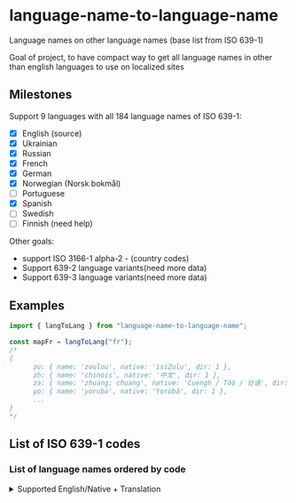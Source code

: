 # language-name-to-language-name

Language names on other language names (base list from ISO 639-1)

Goal of project, to have compact way to get all language names in other than english languages to use on localized sites

## Milestones

Support 9 languages with all 184 language names of ISO 639-1:

- [x] English (source)
- [x] Ukrainian
- [x] Russian
- [x] French
- [x] German
- [x] Norwegian (Norsk bokmål)
- [ ] Portuguese
- [x] Spanish
- [ ] Swedish
- [ ] Finnish (need help)

Other goals:

- support ISO 3166-1 alpha-2 - (country codes)
- Support 639-2 language variants(need more data)
- Support 639-3 language variants(need more data)

## Examples

```javascript
import { langToLang } from "language-name-to-language-name";

const mapFr = langToLang("fr");
/*
{
      zu: { name: 'zoulou', native: 'isiZulu', dir: 1 },
      zh: { name: 'chinois', native: '中文', dir: 1 },
      za: { name: 'zhuang; chuang', native: 'Cuengh / Tôô / 壮语', dir: 1 },
      yo: { name: 'yoruba', native: 'Yorùbá', dir: 1 },
      ...
}
*/
```

## List of ISO 639-1 codes

### List of language names ordered by code

 <details>
      <summary>Supported English/Native + Translation</summary>

     | #   | Code | Name                                | Native                          | Dir |
     | --- | ---- | ----------------------------------- | ------------------------------- | --- |
     | 1   | aa   | Afar                                | Afar                            | ltr |
     | 2   | ab   | Abkhazian                           | Аҧсуа                           | ltr |
     | 3   | af   | Afrikaans                           | Afrikaans                       | ltr |
     | 4   | ak   | Akan                                | Akana                           | ltr |
     | 5   | am   | Amharic                             | አማርኛ                            | ltr |
     | 6   | an   | Aragonese                           | Aragonés                        | ltr |
     | 7   | ar   | Arabic                              | العربية                         | rtl |
     | 8   | as   | Assamese                            | অসমীয়া                         | ltr |
     | 9   | av   | Avar                                | Авар                            | ltr |
     | 10  | ay   | Aymara                              | Aymar                           | ltr |
     | 11  | az   | Azerbaijani                         | Azərbaycanca / آذربايجان        | ltr |
     | 12  | ba   | Bashkir                             | Башҡорт                         | ltr |
     | 13  | be   | Belarusian                          | Беларуская                      | ltr |
     | 14  | bg   | Bulgarian                           | Български                       | ltr |
     | 15  | bh   | Bihari                              | भोजपुरी                         | ltr |
     | 16  | bi   | Bislama                             | Bislama                         | ltr |
     | 17  | bm   | Bambara                             | Bamanankan                      | ltr |
     | 18  | bn   | Bengali                             | বাংলা                           | ltr |
     | 19  | bo   | Tibetan                             | བོད་ཡིག / Bod skad              | ltr |
     | 20  | br   | Breton                              | Brezhoneg                       | ltr |
     | 21  | bs   | Bosnian                             | Bosanski                        | ltr |
     | 22  | ca   | Catalan                             | Català                          | ltr |
     | 23  | ce   | Chechen                             | Нохчийн                         | ltr |
     | 24  | ch   | Chamorro                            | Chamoru                         | ltr |
     | 25  | co   | Corsican                            | Corsu                           | ltr |
     | 26  | cr   | Cree                                | Nehiyaw                         | ltr |
     | 27  | cs   | Czech                               | Česky                           | ltr |
     | 28  | cu   | Old Church Slavonic / Old Bulgarian | словѣньскъ / slověnĭskŭ         | ltr |
     | 29  | cv   | Chuvash                             | Чăваш                           | ltr |
     | 30  | cy   | Welsh                               | Cymraeg                         | ltr |
     | 31  | da   | Danish                              | Dansk                           | ltr |
     | 32  | de   | German                              | Deutsch                         | ltr |
     | 33  | dv   | Divehi                              | ދިވެހިބަސް                      | rtl |
     | 34  | dz   | Dzongkha                            | ཇོང་ཁ                           | ltr |
     | 35  | ee   | Ewe                                 | Ɛʋɛ                             | ltr |
     | 36  | el   | Greek                               | Ελληνικά                        | ltr |
     | 37  | en   | English                             | English                         | ltr |
     | 38  | eo   | Esperanto                           | Esperanto                       | ltr |
     | 39  | es   | Spanish                             | Español                         | ltr |
     | 40  | et   | Estonian                            | Eesti                           | ltr |
     | 41  | eu   | Basque                              | Euskara                         | ltr |
     | 42  | fa   | Persian                             | فارسی                           | rtl |
     | 43  | ff   | Peul                                | Fulfulde                        | ltr |
     | 44  | fi   | Finnish                             | Suomi                           | ltr |
     | 45  | fj   | Fijian                              | Na Vosa Vakaviti                | ltr |
     | 46  | fo   | Faroese                             | Føroyskt                        | ltr |
     | 47  | fr   | French                              | Français                        | ltr |
     | 48  | fy   | West Frisian                        | Frysk                           | ltr |
     | 49  | ga   | Irish                               | Gaeilge                         | ltr |
     | 50  | gd   | Scottish Gaelic                     | Gàidhlig                        | ltr |
     | 51  | gl   | Galician                            | Galego                          | ltr |
     | 52  | gn   | Guarani                             | Avañe'ẽ                         | ltr |
     | 53  | gu   | Gujarati                            | ગુજરાતી                         | ltr |
     | 54  | gv   | Manx                                | Gaelg                           | ltr |
     | 55  | ha   | Hausa                               | هَوُسَ                          | rtl |
     | 56  | he   | Hebrew                              | עברית                           | rtl |
     | 57  | hi   | Hindi                               | हिन्दी                          | ltr |
     | 58  | ho   | Hiri Motu                           | Hiri Motu                       | ltr |
     | 59  | hr   | Croatian                            | Hrvatski                        | ltr |
     | 60  | ht   | Haitian                             | Krèyol ayisyen                  | ltr |
     | 61  | hu   | Hungarian                           | Magyar                          | ltr |
     | 62  | hy   | Armenian                            | Հայերեն                         | ltr |
     | 63  | hz   | Herero                              | Otsiherero                      | ltr |
     | 64  | ia   | Interlingua                         | Interlingua                     | ltr |
     | 65  | id   | Indonesian                          | Bahasa Indonesia                | ltr |
     | 66  | ie   | Interlingue                         | Interlingue                     | ltr |
     | 67  | ig   | Igbo                                | Igbo                            | ltr |
     | 68  | ii   | Sichuan Yi                          | ꆇꉙ / 四川彝语                 | ltr |
     | 69  | ik   | Inupiak                             | Iñupiak                         | ltr |
     | 70  | io   | Ido                                 | Ido                             | ltr |
     | 71  | is   | Icelandic                           | Íslenska                        | ltr |
     | 72  | it   | Italian                             | Italiano                        | ltr |
     | 73  | iu   | Inuktitut                           | ᐃᓄᒃᑎᑐᑦ                          | ltr |
     | 74  | ja   | Japanese                            | 日本語                          | ltr |
     | 75  | jv   | Javanese                            | Basa Jawa                       | ltr |
     | 76  | ka   | Georgian                            | ქართული                         | ltr |
     | 77  | kg   | Kongo                               | KiKongo                         | ltr |
     | 78  | ki   | Kikuyu                              | Gĩkũyũ                          | ltr |
     | 79  | kj   | Kuanyama                            | Kuanyama                        | ltr |
     | 80  | kk   | Kazakh                              | Қазақша                         | ltr |
     | 81  | kl   | Greenlandic                         | Kalaallisut                     | ltr |
     | 82  | km   | Cambodian                           | ភាសាខ្មែរ                       | ltr |
     | 83  | kn   | Kannada                             | ಕನ್ನಡ                           | ltr |
     | 84  | ko   | Korean                              | 한국어                          | ltr |
     | 85  | kr   | Kanuri                              | Kanuri                          | ltr |
     | 86  | ks   | Kashmiri                            | कश्मीरी / كشميري                | rtl |
     | 87  | ku   | Kurdish                             | Kurdî / كوردی                   | rtl |
     | 88  | kv   | Komi                                | Коми                            | ltr |
     | 89  | kw   | Cornish                             | Kernewek                        | ltr |
     | 90  | ky   | Kirghiz                             | Kırgızca / Кыргызча             | ltr |
     | 91  | la   | Latin                               | Latina                          | ltr |
     | 92  | lb   | Luxembourgish                       | Lëtzebuergesch                  | ltr |
     | 93  | lg   | Ganda                               | Luganda                         | ltr |
     | 94  | li   | Limburgian                          | Limburgs                        | ltr |
     | 95  | ln   | Lingala                             | Lingála                         | ltr |
     | 96  | lo   | Laotian                             | ລາວ / Pha xa lao                | ltr |
     | 97  | lt   | Lithuanian                          | Lietuvių                        | ltr |
     | 98  | lv   | Latvian                             | Latviešu                        | ltr |
     | 99  | mg   | Malagasy                            | Malagasy                        | ltr |
     | 100 | mh   | Marshallese                         | Kajin Majel / Ebon              | ltr |
     | 101 | mi   | Maori                               | Māori                           | ltr |
     | 102 | mk   | Macedonian                          | Македонски                      | ltr |
     | 103 | ml   | Malayalam                           | മലയാളം                          | ltr |
     | 104 | mn   | Mongolian                           | Монгол                          | ltr |
     | 105 | mo   | Moldovan                            | Moldovenească                   | ltr |
     | 106 | mr   | Marathi                             | मराठी                           | ltr |
     | 107 | ms   | Malay                               | Bahasa Melayu                   | ltr |
     | 108 | mt   | Maltese                             | bil-Malti                       | ltr |
     | 109 | my   | Burmese                             | Myanmasa                        | ltr |
     | 110 | na   | Nauruan                             | Dorerin Naoero                  | ltr |
     | 111 | nd   | North Ndebele                       | Sindebele                       | ltr |
     | 112 | ne   | Nepali                              | नेपाली                          | ltr |
     | 113 | ng   | Ndonga                              | Oshiwambo                       | ltr |
     | 114 | nl   | Dutch                               | Nederlands                      | ltr |
     | 115 | nn   | Norwegian Nynorsk                   | Norsk (nynorsk)                 | ltr |
     | 116 | no   | Norwegian                           | Norsk (bokmål / riksmål)        | ltr |
     | 117 | nr   | South Ndebele                       | isiNdebele                      | ltr |
     | 118 | nv   | Navajo                              | Diné bizaad                     | ltr |
     | 119 | ny   | Chichewa                            | Chi-Chewa                       | ltr |
     | 120 | oc   | Occitan                             | Occitan                         | ltr |
     | 121 | oj   | Ojibwa                              | ᐊᓂᔑᓈᐯᒧᐎᓐ / Anishinaabemowin     | ltr |
     | 122 | om   | Oromo                               | Oromoo                          | ltr |
     | 123 | or   | Oriya                               | ଓଡ଼ିଆ                           | ltr |
     | 124 | os   | Ossetian / Ossetic                  | Иронау                          | ltr |
     | 125 | pa   | Panjabi / Punjabi                   | ਪੰਜਾਬੀ / पंजाबी / پنجابي        | ltr |
     | 126 | pi   | Pali                                | Pāli / पाऴि                     | ltr |
     | 127 | pl   | Polish                              | Polski                          | ltr |
     | 128 | ps   | Pashto                              | پښتو                            | rtl |
     | 129 | pt   | Portuguese                          | Português                       | ltr |
     | 130 | qu   | Quechua                             | Runa Simi                       | ltr |
     | 131 | rm   | Raeto Romance                       | Rumantsch                       | ltr |
     | 132 | rn   | Kirundi                             | Kirundi                         | ltr |
     | 133 | ro   | Romanian                            | Română                          | ltr |
     | 134 | ru   | Russian                             | Русский                         | ltr |
     | 135 | rw   | Rwandi                              | Kinyarwandi                     | ltr |
     | 136 | sa   | Sanskrit                            | संस्कृतम्                       | ltr |
     | 137 | sc   | Sardinian                           | Sardu                           | ltr |
     | 138 | sd   | Sindhi                              | सिनधि                           | ltr |
     | 139 | se   | Northern Sami                       | Davvisámegiella                 | ltr |
     | 140 | sg   | Sango                               | Sängö                           | ltr |
     | 141 | sh   | Serbo-Croatian                      | Srpskohrvatski / Српскохрватски | ltr |
     | 142 | si   | Sinhalese                           | සිංහල                           | ltr |
     | 143 | sk   | Slovak                              | Slovenčina                      | ltr |
     | 144 | sl   | Slovenian                           | Slovenščina                     | ltr |
     | 145 | sm   | Samoan                              | Gagana Samoa                    | ltr |
     | 146 | sn   | Shona                               | chiShona                        | ltr |
     | 147 | so   | Somalia                             | Soomaaliga                      | ltr |
     | 148 | sq   | Albanian                            | Shqip                           | ltr |
     | 149 | sr   | Serbian                             | Српски                          | ltr |
     | 150 | ss   | Swati                               | SiSwati                         | ltr |
     | 151 | st   | Southern Sotho                      | Sesotho                         | ltr |
     | 152 | su   | Sundanese                           | Basa Sunda                      | ltr |
     | 153 | sv   | Swedish                             | Svenska                         | ltr |
     | 154 | sw   | Swahili                             | Kiswahili                       | ltr |
     | 155 | ta   | Tamil                               | தமிழ்                           | ltr |
     | 156 | te   | Telugu                              | తెలుగు                          | ltr |
     | 157 | tg   | Tajik                               | Тоҷикӣ                          | ltr |
     | 158 | th   | Thai                                | ไทย / Phasa Thai                | ltr |
     | 159 | ti   | Tigrinya                            | ትግርኛ                            | ltr |
     | 160 | tk   | Turkmen                             | Туркмен / تركمن                 | ltr |
     | 161 | tl   | Tagalog                             | Tagalog                         | ltr |
     | 162 | tn   | Tswana                              | Setswana                        | ltr |
     | 163 | to   | Tonga                               | Lea Faka-Tonga                  | ltr |
     | 164 | tr   | Turkish                             | Türkçe                          | ltr |
     | 165 | ts   | Tsonga                              | Xitsonga                        | ltr |
     | 166 | tt   | Tatar                               | Tatarça                         | ltr |
     | 167 | tw   | Twi                                 | Twi                             | ltr |
     | 168 | ty   | Tahitian                            | Reo Mā`ohi | ltr                |
     | 169 | ug   | Uyghur                              | Uyƣurqə / ئۇيغۇرچە              | ltr |
     | 170 | uk   | Ukrainian                           | Українська                      | ltr |
     | 171 | ur   | Urdu                                | اردو                            | rtl |
     | 172 | uz   | Uzbek                               | Ўзбек                           | ltr |
     | 173 | ve   | Venda                               | Tshivenḓa                       | ltr |
     | 174 | vi   | Vietnamese                          | Việtnam                         | ltr |
     | 175 | vo   | Volapük                             | Volapük                         | ltr |
     | 176 | wa   | Walloon                             | Walon                           | ltr |
     | 177 | wo   | Wolof                               | Wollof                          | ltr |
     | 178 | xh   | Xhosa                               | isiXhosa                        | ltr |
     | 179 | yi   | Yiddish                             | ייִדיש                          | rtl |
     | 180 | yo   | Yoruba                              | Yorùbá                          | ltr |
     | 181 | za   | Zhuang                              | Cuengh / Tôô / 壮语             | ltr |
     | 182 | zh   | Chinese                             | 中文                            | ltr |
     | 183 | zu   | Zulu                                | isiZulu                         | ltr |
     | 184 | nb   | Norwegian Bokmål                    | Norsk (bokmål)                  | ltr |

    </details>
